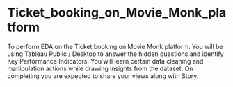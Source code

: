 # Ticket_booking_on_Movie_Monk_platform
To perform EDA on the Ticket booking on Movie Monk platform. You will be using Tableau 
Public / Desktop to answer the hidden questions and identify Key Performance Indicators.
You will learn certain data cleaning and manipulation actions while drawing insights from 
the dataset. On completing you are expected to share your views along with Story.
